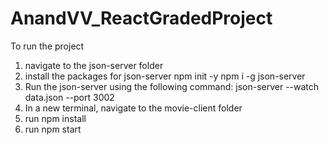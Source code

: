 # AnandVV_ReactGradedProject

To run the project
1. navigate to the json-server folder
2. install the packages for json-server
    npm init -y
    npm i -g json-server
3. Run the json-server using the following command: json-server --watch data.json --port 3002
4. In a new terminal, navigate to the movie-client folder
5. run npm install
6. run npm start

